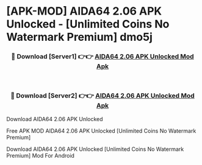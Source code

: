 # [APK-MOD] AIDA64 2.06 APK Unlocked - [Unlimited Coins No Watermark Premium] dmo5j



<div align="center">
<h3>🔴 Download [Server1] 👉👉 <a href="https://momento.my/?title=AIDA64_2.06_APK_Unlocked">AIDA64 2.06 APK Unlocked Mod Apk</a></h3><br>

<h3>🔴 Download [Server2] 👉👉 <a href="https://momento.my/?title=AIDA64_2.06_APK_Unlocked">AIDA64 2.06 APK Unlocked Mod Apk</a></h3>
</div>



Download AIDA64 2.06 APK Unlocked 

Free APK MOD AIDA64 2.06 APK Unlocked [Unlimited Coins No Watermark Premium]

Download AIDA64 2.06 APK Unlocked [Unlimited Coins No Watermark Premium] Mod For Android
